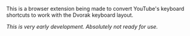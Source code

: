 This is a browser extension being made to convert YouTube's keyboard shortcuts to work with the Dvorak keyboard layout. 

*This is very early development. Absolutely not ready for use.*